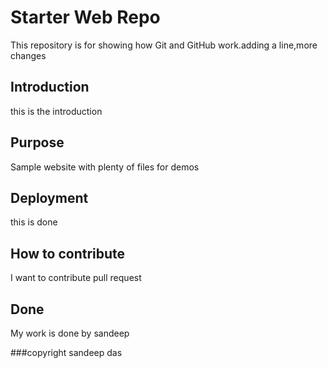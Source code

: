 # Starter Web Repo

This repository is for showing how Git and GitHub work.adding a line,more changes

## Introduction

this is the introduction

## Purpose



Sample website with plenty of files for demos


## Deployment
this is done


## How to contribute
I want to contribute pull request

## Done
My work is done by sandeep



###copyright
sandeep das




